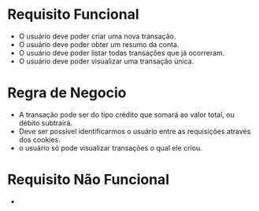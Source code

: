 # Requisito Funcional
- O usuário deve poder criar uma nova transação.
- O usuário deve poder obter um resumo da conta.
- O usuário deve poder listar todas transações que já ocorreram.
- O usuário deve poder visualizar uma transação única.

# Regra de Negocio
- A transação pode ser do tipo crédito que somará ao valor total, ou débito subtrairá.
- Deve ser possível identificarmos o usuário entre as requisições através dos cookies.
- o usuário só pode visualizar transações o qual ele criou.

# Requisito Não Funcional
- 